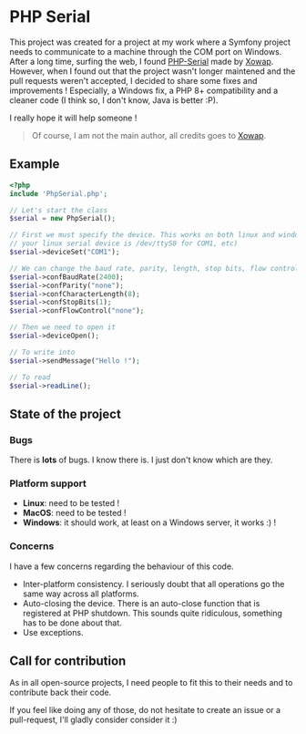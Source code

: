 PHP Serial
==========

This project was created for a project at my work where a Symfony project needs to communicate to a machine through the COM port on Windows. 
After a long time, surfing the web, I found [PHP-Serial](https://github.com/Xowap/PHP-Serial) made by [Xowap](https://github.com/Xowap).  
However, when I found out that the project wasn't longer maintened and the pull requests weren't accepted, I decided to share some fixes and improvements !
Especially, a Windows fix, a PHP 8+ compatibility and a cleaner code (I think so, I don't know, Java is better :P).

I really hope it will help someone !

> Of course, I am not the main author, all credits goes to [Xowap](https://github.com/Xowap).

Example
-------

```php
<?php
include 'PhpSerial.php';

// Let's start the class
$serial = new PhpSerial();

// First we must specify the device. This works on both linux and windows (if
// your linux serial device is /dev/ttyS0 for COM1, etc)
$serial->deviceSet("COM1");

// We can change the baud rate, parity, length, stop bits, flow control
$serial->confBaudRate(2400);
$serial->confParity("none");
$serial->confCharacterLength(8);
$serial->confStopBits(1);
$serial->confFlowControl("none");

// Then we need to open it
$serial->deviceOpen();

// To write into
$serial->sendMessage("Hello !");

// To read
$serial->readLine();
```

State of the project
--------------------

### Bugs

There is **lots** of bugs. I know there is. I just don't know which are they.

### Platform support

* **Linux**: need to be tested !
* **MacOS**: need to be tested !
* **Windows**: it should work, at least on a Windows server, it works :) !

### Concerns

I have a few concerns regarding the behaviour of this code.

* Inter-platform consistency. I seriously doubt that all operations go the same
  way across all platforms.
* Auto-closing the device. There is an auto-close function that is registered
  at PHP shutdown. This sounds quite ridiculous, something has to be done about
  that.
* Use exceptions.

Call for contribution
---------------------

As in all open-source projects, I need people to fit this to their needs and to
contribute back their code.

If you feel like doing any of those, do not hesitate to create an issue or a
pull-request, I'll gladly consider consider it :)
